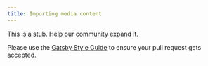 ```yaml
---
title: Importing media content
---
```


This is a stub. Help our community expand it.

Please use the [Gatsby Style Guide](/docs/docs/gatsby-style-guide.md) to ensure your
pull request gets accepted.
